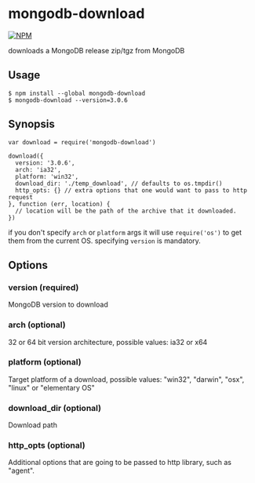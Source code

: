 # mongodb-download

[![NPM](https://nodei.co/npm/mongodb-download.png)](https://nodei.co/npm/mongodb-download/)

downloads a MongoDB release zip/tgz from MongoDB

## Usage

```plain
$ npm install --global mongodb-download
$ mongodb-download --version=3.0.6
```

## Synopsis

```
var download = require('mongodb-download')

download({
  version: '3.0.6', 
  arch: 'ia32',
  platform: 'win32',
  download_dir: './temp_download', // defaults to os.tmpdir()
  http_opts: {} // extra options that one would want to pass to http request
}, function (err, location) {
  // location will be the path of the archive that it downloaded.
})
```

if you don't specify `arch` or `platform` args it will use `require('os')` to get them from the current OS. specifying `version` is mandatory.

## Options

### version (required)
MongoDB version to download

### arch (optional)
32 or 64 bit version architecture, possible values: ia32 or x64

### platform (optional)
Target platform of a download, possible values: "win32", "darwin", "osx", "linux" or "elementary OS"  

### download_dir (optional) 
Download path

### http_opts (optional)
Additional options that are going to be passed to http library, such as "agent".
